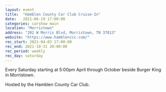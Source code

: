 ```yaml
---
layout: event
title:  "Hamblen County Car Club Cruise-In"
date:   2021-06-19 17:00:00
categories: carshow main
location: "Morristown"
address: "202 W Morris Blvd, Morristown, TN 37813"
website: "https://www.hamblenccc.com/"
rec_start: 2021-04-03 17:00:00
rec_end: 2021-10-31 20:00:00
rec_period: weekly
rec_day: saturday
---
```


Every Saturday starting at 5:00pm April through October beside Burger King in Morristown.

Hosted by the Hamblen County Car Club.
